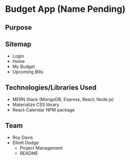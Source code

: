 # Budget App (Name Pending)

## Purpose

## Sitemap
- Login
- Home
- My Budget
- Upcoming Bills


## Technologies/Libraries Used
- MERN Stack (MongoDB, Express, React, Node.js)
- Materialize CSS library
- React-Calendar NPM package

## Team
- Roy Davis
- Elliott Dodge
    - Project Management
    - README


<!-- # Create React Express App

## About This Boilerplate

This setup allows for a Node/Express/React app which can be easily deployed to Heroku.

The front-end React app will auto-reload as it's updated via webpack dev server, and the backend Express app will auto-reload independently with nodemon.

## Starting the app locally

Start by installing front and backend dependencies. While in this directory, run the following command:

```
npm install
```

This should install node modules within the server and the client folder.

After both installations complete, run the following command in your terminal:

```
npm start
```

Your app should now be running on <http://localhost:3000>. The Express server should intercept any AJAX requests from the client.

## Deployment (Heroku)

To deploy, simply add and commit your changes, and push to Heroku. As is, the NPM scripts should take care of the rest. -->
